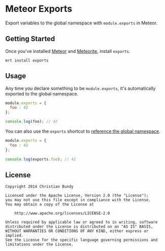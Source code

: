 Meteor Exports
==============

Export variables to the global namespace with `module.exports` in Meteor.

## Getting Started

Once you've installed [Meteor](https://www.meteor.com/) and [Meteorite](https://github.com/oortcloud/meteorite/), install `exports`.

```
mrt install exports
```

## Usage

Any time you declare something to be `module.exports`, it's automatically exported to the global namespace.

```js
module.exports = {
  foo : 42
};

console.log(foo); // 42
```

You can also use the `exports` shortcut to [reference the global namespace](http://nodejs.org/api/modules.html#modules_exports_alias).

```js
module.exports = {
  foo : 42
};

console.log(exports.foo); // 42
```

## License

```
Copyright 2014 Christian Bundy

Licensed under the Apache License, Version 2.0 (the "License");
you may not use this file except in compliance with the License.
You may obtain a copy of the License at

    http://www.apache.org/licenses/LICENSE-2.0

Unless required by applicable law or agreed to in writing, software
distributed under the License is distributed on an "AS IS" BASIS,
WITHOUT WARRANTIES OR CONDITIONS OF ANY KIND, either express or implied.
See the License for the specific language governing permissions and
limitations under the License.
```
